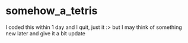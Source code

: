 # somehow_a_tetris

I coded this within 1 day and I quit, just it :> but I may think of something new later and give it a bit update
